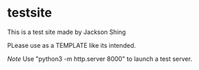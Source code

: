 # testsite
This is a test site made by Jackson Shing

PLease use as a TEMPLATE like its intended.
 
*Note* 
Use "python3 -m http.server 8000" to launch a test server.
